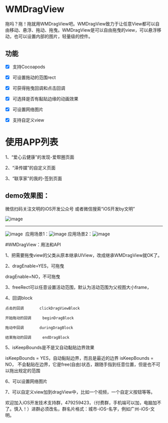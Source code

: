 # WMDragView
拖吗？拖！拖就用WMDragView吧。WMDragView致力于让任意View都可以自由移动、悬浮、拖动、拖曳。WMDragView是可以自由拖曳的view，可以悬浮移动，也可以设置内部的图片，轻量级的控件。

## 功能
- [x] 支持Cocoapods
- [x] 可设置拖动的范围rect
- [x] 可获得拖曳回调和点击回调
- [x] 可选择是否有黏贴边缘的动画效果
- [x] 可设置网络图片
- [x] 支持自定义view


# 使用APP列表
1、“爱心云健康”的发现-爱帮圈页面

2、“泽传媒”的自定义页面

3、“联享家”的我的-签到页面


demo效果图：
---
微信扫码关注文明的iOS开发公众号
或者微信搜索“iOS开发by文明”

![image](https://github.com/zhengwenming/WMPlayer/blob/master/PlayerDemo/gzh.jpg)

---
![image](https://github.com/zhengwenming/WMDragView/blob/master/WMDragView/WMDragView.gif)  应用场景1：![image](https://github.com/zhengwenming/WMDragView/blob/master/WMDragView/WMPlayer.gif) 应用场景2：![image](https://github.com/zhengwenming/WMDragView/blob/master/WMDragView/douyu.gif) 



#WMDragView：用法和API

1、把需要拖曳view的父类从原本继承UIView，改成继承WMDragView就OK了。

2、dragEnable=YES，可拖曳

   dragEnable=NO，不可拖曳
   
3、freeRect可以任意设置活动范围，默认为活动范围为父视图大小frame，

4、回调block

	点击的回调		clickDragViewBlock
	
	开始拖动的回调		beginDragBlock
	
	拖动中回调		duringDragBlock
	
	结束拖动的回调 	endDragBlock
	
5、isKeepBounds是不是又自动黏贴边界效果

 isKeepBounds = YES，自动黏贴边界，而且是最近的边界
 isKeepBounds = NO， 不会黏贴在边界，它是free(自由)状态，跟随手指到任意位置，但是也不可以拖出规定的范围

6、可以设置网络图片

7、可以自定义view加到dragView中，比如一个视频，一个自定义按钮等等。



欢迎加入iOS开发技术支持群，479259423，（付费群，手机端可以加，电脑加不了。慎入！）进群必须改名，群名片格式：城市-iOS-名字，例如广州-iOS-文明。

